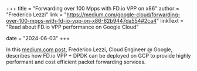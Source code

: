 +++
title = "Forwarding over 100 Mpps with FD.io VPP on x86"
author = "Frederico Lezzi"
link = "https://medium.com/google-cloud/forwarding-over-100-mpps-with-fd-io-vpp-on-x86-62b9447da554#2ca4"
linkText = "Read about FD.io VPP performance on Google Cloud"

date = "2024-06-03"
+++

In this
[medium.com post](https://medium.com/google-cloud/forwarding-over-100-mpps-with-fd-io-vpp-on-x86-62b9447da554#2ca4),
Frederico Lezzi, Cloud Engineer @ Google, describes how FD.io VPP + DPDK can be deployed on GCP to provide
highly performant and cost efficient packet forwarding services.
